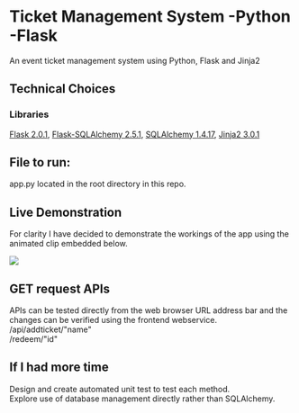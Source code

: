 # Ticket Management System -Python -Flask
An event ticket management system using Python, Flask and Jinja2


## Technical Choices
### Libraries
[Flask 2.0.1](https://flask.palletsprojects.com/en/2.0.x/), [Flask-SQLAlchemy 2.5.1](https://flask-sqlalchemy.palletsprojects.com/en/2.x/), [SQLAlchemy 1.4.17](https://www.sqlalchemy.org/), [Jinja2 3.0.1](https://jinja.palletsprojects.com/en/3.0.x/)

## File to run:
app.py located in the root directory in this repo.


## Live Demonstration
For clarity I have decided to demonstrate the workings of the app using the animated clip embedded below.

![](/demo/webservicedemo.gif)


## GET request APIs
APIs can be tested directly from the web browser URL address bar and the changes can be verified using the frontend webservice.
<br />
/api/addticket/"name"
<br />
/redeem/"id"

## If I had more time
Design and create automated unit test to test each method.
  <br />
Explore use of database management directly rather than SQLAlchemy.
